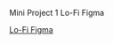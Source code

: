 Mini Project 1
Lo-Fi Figma

[Lo-Fi Figma](https://www.figma.com/file/glTo3mKmk7V3YRWcbhdfvK/Mini-Pro-Lo-Fi-Figma?type=design&mode=design&t=P7dbJiZM8GgJZ9jm-1)



